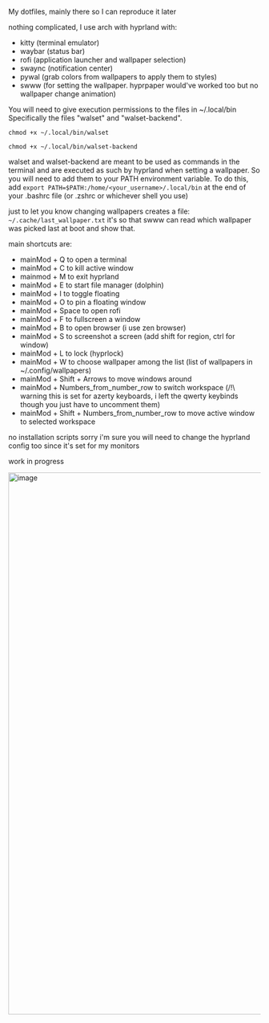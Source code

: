 My dotfiles, mainly there so I can reproduce it later

nothing complicated, I use arch with hyprland with:
- kitty (terminal emulator)
- waybar (status bar)
- rofi (application launcher and wallpaper selection)
- swaync (notification center)
- pywal (grab colors from wallpapers to apply them to styles)
- swww (for setting the wallpaper. hyprpaper would've worked too but no wallpaper change animation)

You will need to give execution permissions to the files in ~/.local/bin
Specifically the files "walset" and "walset-backend".

`chmod +x ~/.local/bin/walset`

`chmod +x ~/.local/bin/walset-backend`

walset and walset-backend are meant to be used as commands in the terminal and are executed as such by hyprland when setting a wallpaper. So you will need to add them to your PATH environment variable.
To do this, add `export PATH=$PATH:/home/<your_username>/.local/bin` at the end of your .bashrc file (or .zshrc or whichever shell you use)

just to let you know changing wallpapers creates a file: `~/.cache/last_wallpaper.txt`
it's so that swww can read which wallpaper was picked last at boot and show that.

main shortcuts are:
- mainMod + Q to open a terminal
- mainMod + C to kill active window
- mainmod + M to exit hyprland
- mainMod + E to start file manager (dolphin)
- mainMod + I to toggle floating
- mainMod + O to pin a floating window
- mainMod + Space to open rofi
- mainMod + F to fullscreen a window
- mainMod + B to open browser (i use zen browser)
- mainMod + S to screenshot a screen (add shift for region, ctrl for window)
- mainMod + L to lock (hyprlock)
- mainMod + W to choose wallpaper among the list (list of wallpapers in ~/.config/wallpapers)
- mainMod + Shift + Arrows to move windows around
- mainMod + Numbers_from_number_row to switch workspace (/!\ warning this is set for azerty keyboards, i left the qwerty keybinds though you just have to uncomment them)
- mainMod + Shift + Numbers_from_number_row to move active window to selected workspace

no installation scripts sorry i'm sure you will need to change the hyprland config too since it's set for my monitors

work in progress

<img width="1920" height="1080" alt="image" src="https://github.com/user-attachments/assets/e29f1fe9-0a81-42e1-ba27-22eba8cc7fd7" />
